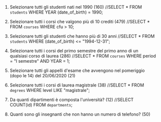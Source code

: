 1. Selezionare tutti gli studenti nati nel 1990 (160)
//SELECT * FROM `students` WHERE YEAR (date_of_birth) = 1990;
2. Selezionare tutti i corsi che valgono più di 10 crediti (479)
//SELECT * FROM `courses` WHERE cfu > 10;
3. Selezionare tutti gli studenti che hanno più di 30 anni
//SELECT * FROM `students` WHERE (date_of_birth) <= "1994-12-31";
4. Selezionare tutti i corsi del primo semestre del primo anno di un qualsiasi corso di
laurea (286)
//SELECT * FROM `courses` WHERE period = "I semestre" AND YEAR = 1;

5. Selezionare tutti gli appelli d'esame che avvengono nel pomeriggio (dopo le 14) del
20/06/2020 (21)
6. Selezionare tutti i corsi di laurea magistrale (38)
//SELECT * FROM `degrees` WHERE level LIKE "magistrale";
7. Da quanti dipartimenti è composta l'università? (12)
//SELECT COUNT(id) FROM `departments`;
8. Quanti sono gli insegnanti che non hanno un numero di telefono? (50)
